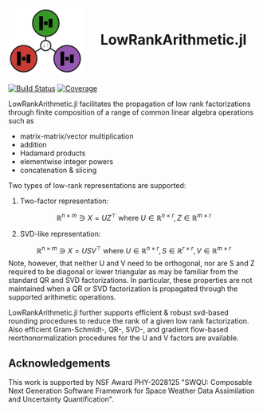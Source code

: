  
# <img align = center src="docs/assets/lowrankarithmetic_logo.png" alt="logo" width="150"/>  &emsp;LowRankArithmetic.jl 

[![Build Status](https://github.com/FHoltorf/LowRankArithmetic.jl/actions/workflows/CI.yml/badge.svg?branch=main)](https://github.com/FHoltorf/LowRankArithmetic.jl/actions/workflows/CI.yml?query=branch%3Amain)
[![Coverage](https://codecov.io/gh/FHoltorf/LowRankArithmetic.jl/branch/main/graph/badge.svg)](https://codecov.io/gh/FHoltorf/LowRankArithmetic.jl)

LowRankArithmetic.jl facilitates the propagation of low rank factorizations through finite composition of a range of common linear algebra operations such as
* matrix-matrix/vector multiplication
* addition
* Hadamard products
* elementwise integer powers
* concatenation & slicing

Two types of low-rank representations are supported:

1. Two-factor representation:

$$
\mathbb{R}^{n\times m} \ni X = UZ^\top \text{ where }U\in \mathbb{R}^{n\times r}, Z\in \mathbb{R}^{m\times r}
$$
 
2.  SVD-like representation:

$$
\mathbb{R}^{n\times m} \ni X = USV^\top \text{ where } U\in \mathbb{R}^{n\times r}, S\in \mathbb{R}^{r\times r}, V\in \mathbb{R}^{m\times r}
$$
Note, however, that neither U and V need to be orthogonal, nor are S and Z required to be diagonal or lower triangular as may be familiar from the standard QR and SVD factorizations. In particular, these properties are not maintained when a QR or SVD factorization is propagated through the supported arithmetic operations. 

LowRankArithmetic.jl further supports efficient & robust svd-based rounding procedures to reduce the rank of a given low rank factorization. Also efficient Gram-Schmidt-, QR-, SVD-, and gradient flow-based reorthonormalization procedures for the U and V factors are available. 

## Acknowledgements
This work is supported by NSF Award PHY-2028125 "SWQU: Composable Next Generation Software Framework for Space Weather Data Assimilation and Uncertainty Quantification".